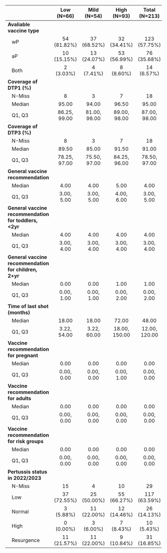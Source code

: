 



|                                                      |  Low (N=66)  | Mild (N=54)  |  High (N=93)  | Total (N=213) | p value|
|:-----------------------------------------------------|:------------:|:------------:|:-------------:|:-------------:|-------:|
|**Avaliable vaccine type**                            |              |              |               |               | < 0.001|
|&nbsp;&nbsp;&nbsp;wP                                  | 54 (81.82%)  | 37 (68.52%)  |  32 (34.41%)  | 123 (57.75%)  |        |
|&nbsp;&nbsp;&nbsp;aP                                  | 10 (15.15%)  | 13 (24.07%)  |  53 (56.99%)  |  76 (35.68%)  |        |
|&nbsp;&nbsp;&nbsp;Both                                |  2 (3.03%)   |  4 (7.41%)   |   8 (8.60%)   |  14 (6.57%)   |        |
|**Coverage of DTP1 (%)**                              |              |              |               |               |   0.218|
|&nbsp;&nbsp;&nbsp;N-Miss                              |      8       |      3       |       7       |      18       |        |
|&nbsp;&nbsp;&nbsp;Median                              |    95.00     |    94.00     |     96.50     |     95.00     |        |
|&nbsp;&nbsp;&nbsp;Q1, Q3                              | 86.25, 99.00 | 81.00, 98.00 | 89.00, 98.00  | 87.00, 98.00  |        |
|**Coverage of DTP3 (%)**                              |              |              |               |               |   0.182|
|&nbsp;&nbsp;&nbsp;N-Miss                              |      8       |      3       |       7       |      18       |        |
|&nbsp;&nbsp;&nbsp;Median                              |    89.50     |    85.00     |     91.50     |     91.00     |        |
|&nbsp;&nbsp;&nbsp;Q1, Q3                              | 78.25, 97.00 | 75.50, 97.00 | 84.25, 96.00  | 78.50, 97.00  |        |
|**General vaccine recommendation**                    |              |              |               |               | < 0.001|
|&nbsp;&nbsp;&nbsp;Median                              |     4.00     |     4.00     |     5.00      |     4.00      |        |
|&nbsp;&nbsp;&nbsp;Q1, Q3                              |  3.00, 5.00  |  3.00, 5.00  |  4.00, 6.00   |  3.00, 5.00   |        |
|**General vaccine recommendation for toddlers, <2yr** |              |              |               |               |   0.551|
|&nbsp;&nbsp;&nbsp;Median                              |     4.00     |     4.00     |     4.00      |     4.00      |        |
|&nbsp;&nbsp;&nbsp;Q1, Q3                              |  3.00, 4.00  |  3.00, 4.00  |  3.00, 4.00   |  3.00, 4.00   |        |
|**General vaccine recommendation for children, 2+yr** |              |              |               |               | < 0.001|
|&nbsp;&nbsp;&nbsp;Median                              |     0.00     |     0.00     |     1.00      |     1.00      |        |
|&nbsp;&nbsp;&nbsp;Q1, Q3                              |  0.00, 1.00  |  0.00, 1.00  |  0.00, 2.00   |  0.00, 2.00   |        |
|**Time of last shot (months)**                        |              |              |               |               | < 0.001|
|&nbsp;&nbsp;&nbsp;Median                              |    18.00     |    18.00     |     72.00     |     48.00     |        |
|&nbsp;&nbsp;&nbsp;Q1, Q3                              | 3.22, 54.00  | 3.22, 60.00  | 18.00, 150.00 | 12.00, 120.00 |        |
|**Vaccine recommendation for pregnant**               |              |              |               |               | < 0.001|
|&nbsp;&nbsp;&nbsp;Median                              |     0.00     |     0.00     |     0.00      |     0.00      |        |
|&nbsp;&nbsp;&nbsp;Q1, Q3                              |  0.00, 0.00  |  0.00, 0.00  |  0.00, 1.00   |  0.00, 0.00   |        |
|**Vaccine recommendation for adults**                 |              |              |               |               |   0.142|
|&nbsp;&nbsp;&nbsp;Median                              |     0.00     |     0.00     |     0.00      |     0.00      |        |
|&nbsp;&nbsp;&nbsp;Q1, Q3                              |  0.00, 0.00  |  0.00, 0.00  |  0.00, 0.00   |  0.00, 0.00   |        |
|**Vaccine recommendation for risk groups**            |              |              |               |               |   0.001|
|&nbsp;&nbsp;&nbsp;Median                              |     0.00     |     0.00     |     0.00      |     0.00      |        |
|&nbsp;&nbsp;&nbsp;Q1, Q3                              |  0.00, 0.00  |  0.00, 0.00  |  0.00, 0.00   |  0.00, 0.00   |        |
|**Pertussis status in 2022/2023**                     |              |              |               |               |   0.027|
|&nbsp;&nbsp;&nbsp;N-Miss                              |      15      |      4       |      10       |      29       |        |
|&nbsp;&nbsp;&nbsp;Low                                 | 37 (72.55%)  | 25 (50.00%)  |  55 (66.27%)  | 117 (63.59%)  |        |
|&nbsp;&nbsp;&nbsp;Normal                              |  3 (5.88%)   | 11 (22.00%)  |  12 (14.46%)  |  26 (14.13%)  |        |
|&nbsp;&nbsp;&nbsp;High                                |  0 (0.00%)   |  3 (6.00%)   |   7 (8.43%)   |  10 (5.43%)   |        |
|&nbsp;&nbsp;&nbsp;Resurgence                          | 11 (21.57%)  | 11 (22.00%)  |  9 (10.84%)   |  31 (16.85%)  |        |
